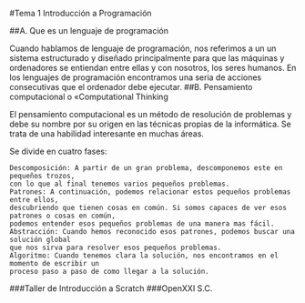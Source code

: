 #Tema 1 Introducción a Programación


##A. Que es un lenguaje de programación

Cuando hablamos de lenguaje de programación, nos referimos a un un sistema estructurado y diseñado principalmente para que las máquinas y ordenadores se entiendan entre ellas y con nosotros, los seres humanos. En los lenguajes de programación encontramos una seria de acciones consecutivas que el ordenador debe ejecutar.
##B. Pensamiento computacional o «Computational Thinking
 
El pensamiento computacional es un método de resolución de problemas y debe su nombre por su origen en las técnicas propias de la informática. Se trata de una habilidad interesante en muchas áreas.

Se divide en cuatro fases:
```
Descomposición: A partir de un gran problema, descomponemos este en pequeños trozos, 
con lo que al final tenemos varios pequeños problemas.
Patrones: A continuación, podemos relacionar estos pequeños problemas entre ellos, 
descubriendo que tienen cosas en común. Si somos capaces de ver esos patrones o cosas en común, 
podemos entender esos pequeños problemas de una manera mas fácil.
Abstracción: Cuando hemos reconocido esos patrones, podemos buscar una solución global 
que nos sirva para resolver esos pequeños problemas.
Algoritmo: Cuando tenemos clara la solución, nos encontramos en el momento de escribir un
proceso paso a paso de como llegar a la solución.
```
###Taller de Introducción a Scratch
###OpenXXI S.C.


